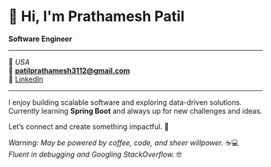 # 👋 Hi, I'm **Prathamesh Patil**

**Software Engineer**  

---

📍 *USA*  
📧 **patilprathamesh3112@gmail.com**  
🔗 [LinkedIn](https://linkedin.com/in/prathameshpatil31)

---

I enjoy building scalable software and exploring data-driven solutions.  
Currently learning **Spring Boot** and always up for new challenges and ideas.

Let’s connect and create something impactful. 🚀  

*Warning: May be powered by coffee, code, and sheer willpower.* ☕💻  
*Fluent in debugging and Googling StackOverflow.* 🤓
